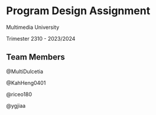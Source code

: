 # Program Design Assignment

Multimedia University

Trimester 2310 - 2023/2024

## Team Members
@MultiDulcetia

@KahHeng0401

@riceo180

@ygjiaa
